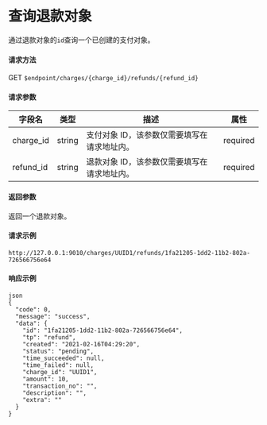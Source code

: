 # 查询退款对象

通过退款对象的`id`查询一个已创建的支付对象。

#### 请求方法

GET `$endpoint/charges/{charge_id}/refunds/{refund_id}`

#### 请求参数

| 字段名    | 类型   | 描述                                        | 属性     |
| --------- | ------ | ------------------------------------------- | -------- |
| charge_id | string | 支付对象 ID，该参数仅需要填写在请求地址内。 | required |
| refund_id | string | 退款对象 ID，该参数仅需要填写在请求地址内。 | required |
#### 返回参数

返回一个退款对象。

#### 请求示例

```
http://127.0.0.1:9010/charges/UUID1/refunds/1fa21205-1dd2-11b2-802a-726566756e64
```



#### 响应示例
```
json
{
  "code": 0,
  "message": "success",
  "data": {
    "id": "1fa21205-1dd2-11b2-802a-726566756e64",
    "tp": "refund",
    "created": "2021-02-16T04:29:20",
    "status": "pending",
    "time_succeeded": null,
    "time_failed": null,
    "charge_id": "UUID1",
    "amount": 10,
    "transaction_no": "",
    "description": "",
    "extra": ""
  }
}
```
